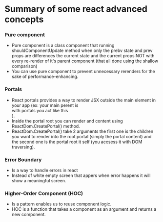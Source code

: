 # Summary of some react advanced concepts

### Pure component

- Pure component is a class component that running shouldComponentUpdate method when only the prebv state and prev props are differences the current state and the current props NOT with every re-render of it's parent component  (that all done using the shallow comparison)
- You can use pure component to prevent unnecessary rerenders  for the sake of performance-enhancing.

### Portals

- React portals provides a way to render JSX outside the main element in your app (ex: your main perent is <body><div id="root"></div></body> with portals you act like this <body><div id="root"></div><div id="portal-root"></div></body>).
- Inside the portal root you can render and content using ReactDom.CreatePortal() method.
- ReactDom.CreatePortal() take 2 arguments the first one is the children you want to render into the root portal (simply the portal content) and the second one is the portal root it self (you accsess it with DOM traversing).

### Error Boundary

- Is a way to handle errors in react
- Instead of white empty screen that appers when error happens it will show a meaningful screen.

### Higher-Order Component (HOC)

- Is a pattern enables us to reuse component logic.
- HOC is a function that takes a component as an argument and returns a new component.
